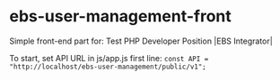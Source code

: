 # ebs-user-management-front
Simple front-end part for: Test PHP Developer Position |EBS Integrator|

To start, set API URL in js/app.js first line:
`const API = "http://localhost/ebs-user-management/public/v1";`